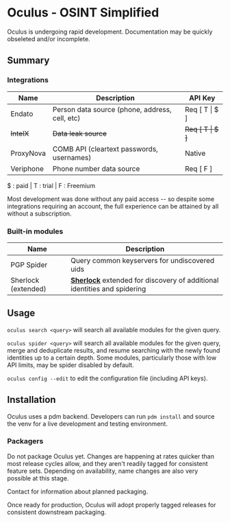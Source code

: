 # Oculus - OSINT Simplified

Oculus is undergoing rapid development. Documentation may be quickly obseleted and/or incomplete.

## Summary

### Integrations

| Name | Description | API Key |
| --- | --- | --- |
| Endato | Person data source (phone, address, cell, etc) | Req [ T \| $ ] |
| ~~IntelX~~ | ~~Data leak source~~ | ~~Req [ T \| $ ]~~ |
| ProxyNova | COMB API (cleartext passwords, usernames) | Native |
| Veriphone | Phone number data source | Req [ F ] |

$ : paid | T : trial | F : Freemium

Most development was done without any paid access -- so despite some integrations requiring an account, the full experience can be attained by all without a subscription.

### Built-in modules

| Name | Description |
| --- | --- |
| PGP Spider | Query common keyservers for undiscovered uids |
| Sherlock (extended) | [__Sherlock__][sherlock] extended for discovery of additional identities and spidering

## Usage

`oculus search <query>` will search all available modules for the given query.

`oculus spider <query>` will search all available modules for the given query, merge and deduplicate results, and resume searching with the newly found identities up to a certain depth. Some modules, particularly those with low API limits, may be spider disabled by default.

`oculus config --edit` to edit the configuration file (including API keys).

## Installation

Oculus uses a pdm backend. Developers can run `pdm install` and source the venv for a live development and testing environment.

### Packagers

Do not package Oculus yet. Changes are happening at rates quicker than most release cycles allow, and they aren't readily tagged for consistent feature sets. Depending on availability, name changes are also very possible at this stage.

Contact for information about planned packaging.

Once ready for production, Oculus will adopt properly tagged releases for consistent downstream packaging.

[sherlock]: https://github.com/sherlock-project/sherlock
